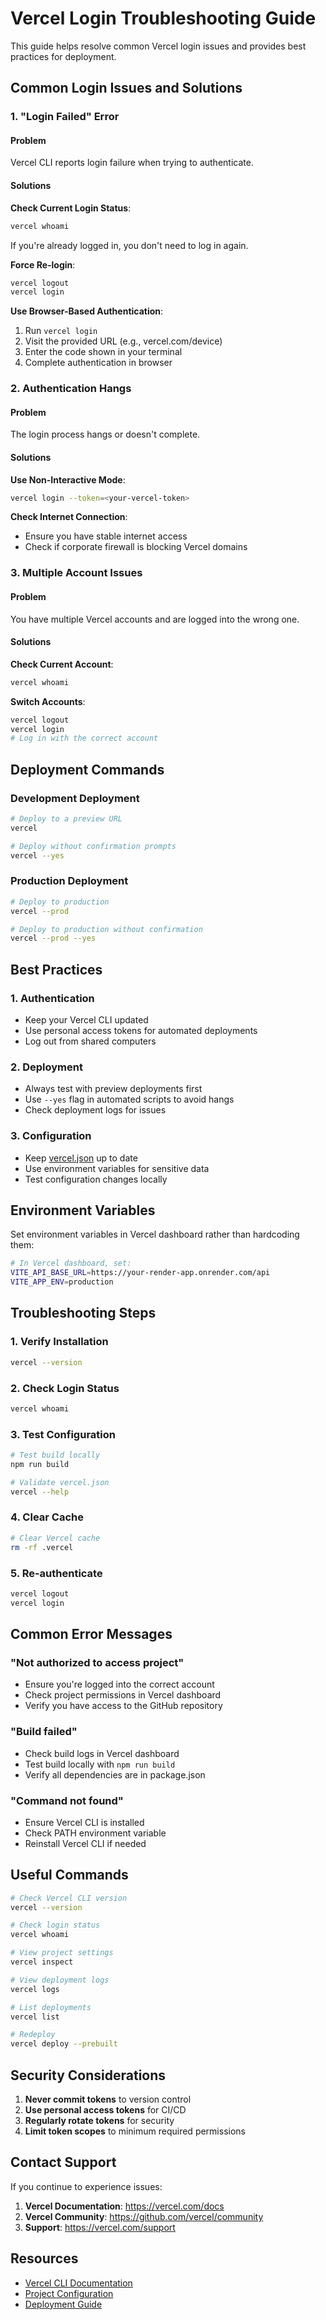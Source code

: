 # Vercel Login Troubleshooting Guide

This guide helps resolve common Vercel login issues and provides best practices for deployment.

## Common Login Issues and Solutions

### 1. "Login Failed" Error

#### Problem
Vercel CLI reports login failure when trying to authenticate.

#### Solutions

**Check Current Login Status**:
```bash
vercel whoami
```

If you're already logged in, you don't need to log in again.

**Force Re-login**:
```bash
vercel logout
vercel login
```

**Use Browser-Based Authentication**:
1. Run `vercel login`
2. Visit the provided URL (e.g., vercel.com/device)
3. Enter the code shown in your terminal
4. Complete authentication in browser

### 2. Authentication Hangs

#### Problem
The login process hangs or doesn't complete.

#### Solutions

**Use Non-Interactive Mode**:
```bash
vercel login --token=<your-vercel-token>
```

**Check Internet Connection**:
- Ensure you have stable internet access
- Check if corporate firewall is blocking Vercel domains

### 3. Multiple Account Issues

#### Problem
You have multiple Vercel accounts and are logged into the wrong one.

#### Solutions

**Check Current Account**:
```bash
vercel whoami
```

**Switch Accounts**:
```bash
vercel logout
vercel login
# Log in with the correct account
```

## Deployment Commands

### Development Deployment
```bash
# Deploy to a preview URL
vercel

# Deploy without confirmation prompts
vercel --yes
```

### Production Deployment
```bash
# Deploy to production
vercel --prod

# Deploy to production without confirmation
vercel --prod --yes
```

## Best Practices

### 1. Authentication
- Keep your Vercel CLI updated
- Use personal access tokens for automated deployments
- Log out from shared computers

### 2. Deployment
- Always test with preview deployments first
- Use `--yes` flag in automated scripts to avoid hangs
- Check deployment logs for issues

### 3. Configuration
- Keep [vercel.json](file:///Users/madanthambisetty/Downloads/Aarambh/vercel.json) up to date
- Use environment variables for sensitive data
- Test configuration changes locally

## Environment Variables

Set environment variables in Vercel dashboard rather than hardcoding them:

```bash
# In Vercel dashboard, set:
VITE_API_BASE_URL=https://your-render-app.onrender.com/api
VITE_APP_ENV=production
```

## Troubleshooting Steps

### 1. Verify Installation
```bash
vercel --version
```

### 2. Check Login Status
```bash
vercel whoami
```

### 3. Test Configuration
```bash
# Test build locally
npm run build

# Validate vercel.json
vercel --help
```

### 4. Clear Cache
```bash
# Clear Vercel cache
rm -rf .vercel
```

### 5. Re-authenticate
```bash
vercel logout
vercel login
```

## Common Error Messages

### "Not authorized to access project"
- Ensure you're logged into the correct account
- Check project permissions in Vercel dashboard
- Verify you have access to the GitHub repository

### "Build failed"
- Check build logs in Vercel dashboard
- Test build locally with `npm run build`
- Verify all dependencies are in package.json

### "Command not found"
- Ensure Vercel CLI is installed
- Check PATH environment variable
- Reinstall Vercel CLI if needed

## Useful Commands

```bash
# Check Vercel CLI version
vercel --version

# Check login status
vercel whoami

# View project settings
vercel inspect

# View deployment logs
vercel logs

# List deployments
vercel list

# Redeploy
vercel deploy --prebuilt
```

## Security Considerations

1. **Never commit tokens** to version control
2. **Use personal access tokens** for CI/CD
3. **Regularly rotate tokens** for security
4. **Limit token scopes** to minimum required permissions

## Contact Support

If you continue to experience issues:

1. **Vercel Documentation**: https://vercel.com/docs
2. **Vercel Community**: https://github.com/vercel/community
3. **Support**: https://vercel.com/support

## Resources

- [Vercel CLI Documentation](https://vercel.com/docs/cli)
- [Project Configuration](vercel.json)
- [Deployment Guide](VERCEL_DEPLOYMENT_GUIDE.md)